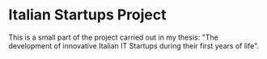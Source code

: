 # Italian Startups Project
This is a small part of the project carried out in my thesis: "The development of innovative Italian IT Startups during their first years of life".
